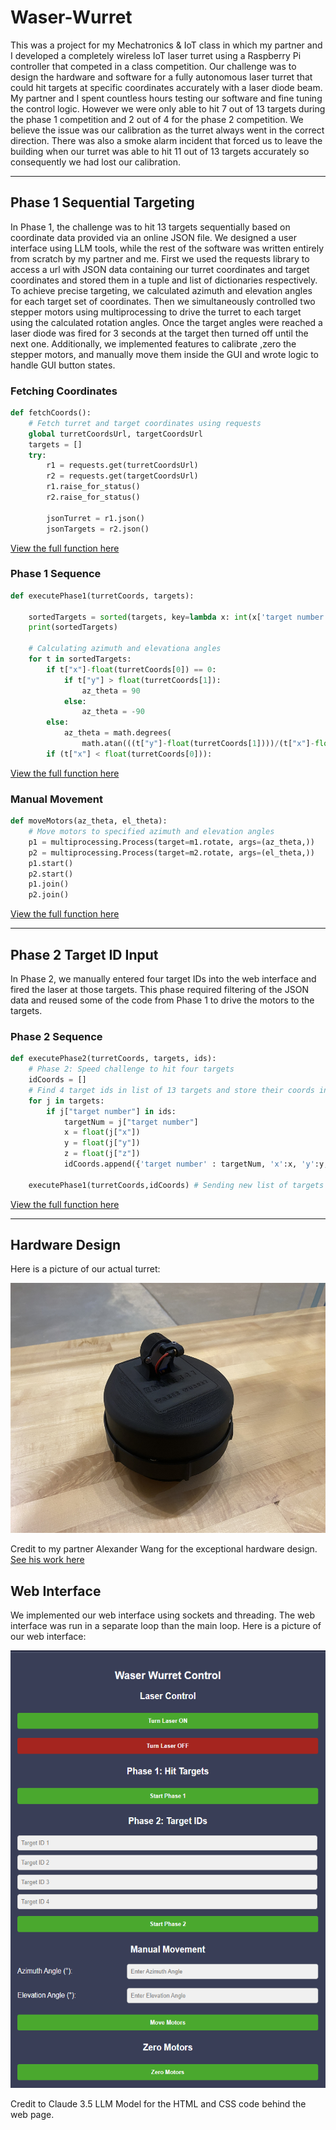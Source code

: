 # Waser-Wurret
This was a project for my Mechatronics &amp; IoT class in which my partner and I developed a completely wireless IoT laser turret using a Raspberry Pi controller that competed in a class competition. Our challenge was to design the hardware and software for a fully autonomous laser turret that could hit targets at specific coordinates accurately with a laser diode beam. My partner and I spent countless hours testing our software and fine tuning the control logic. However we were only able to hit 7 out of 13 targets during the phase 1 competition and 2 out of 4 for the phase 2 competition. We believe the issue was our calibration as the turret always went in the correct direction. There was also a smoke alarm incident that forced us to leave the building when our turret was able to hit 11 out of 13 targets accurately so consequently we had lost our calibration.

---

## Phase 1 Sequential Targeting
In Phase 1, the challenge was to hit 13 targets sequentially based on coordinate data provided via an online JSON file. We designed a user interface using LLM tools, while the rest of the software was written entirely from scratch by my partner and me. First we used the requests library to access a url with JSON data containing our turret coordinates and target coordinates and stored them in a tuple and list of dictionaries respectively. To achieve precise targeting, we calculated azimuth and elevation angles for each target set of coordinates. Then we simultaneously controlled two stepper motors using multiprocessing to drive the turret to each target using the calculated rotation angles. Once the target angles were reached a laser diode was fired for 3 seconds at the target then turned off until the next one. Additionally, we implemented features to calibrate ,zero the stepper motors, and manually move them inside the GUI and wrote logic to handle GUI button states.

### Fetching Coordinates
``` python
def fetchCoords():
    # Fetch turret and target coordinates using requests
    global turretCoordsUrl, targetCoordsUrl
    targets = []
    try:
        r1 = requests.get(turretCoordsUrl)
        r2 = requests.get(targetCoordsUrl)
        r1.raise_for_status()
        r2.raise_for_status()
        
        jsonTurret = r1.json()
        jsonTargets = r2.json()
```
[View the full function here](https://github.com/Hghn02/Waser-Wurret/blob/main/Waser_Wurret_Main.py#L72C1-L100C50)

### Phase 1 Sequence
``` python
def executePhase1(turretCoords, targets):
    
    sortedTargets = sorted(targets, key=lambda x: int(x['target number']))
    print(sortedTargets)

    # Calculating azimuth and elevationa angles
    for t in sortedTargets:
        if t["x"]-float(turretCoords[0]) == 0:
            if t["y"] > float(turretCoords[1]):
                az_theta = 90
            else:
                az_theta = -90
        else:
            az_theta = math.degrees(
                math.atan(((t["y"]-float(turretCoords[1])))/(t["x"]-float(turretCoords[0]))))
        if (t["x"] < float(turretCoords[0])):
```
[View the full function here](https://github.com/Hghn02/Waser-Wurret/blob/main/Waser_Wurret_Main.py#L72C1-L100C50)

### Manual Movement
``` python
def moveMotors(az_theta, el_theta):
    # Move motors to specified azimuth and elevation angles
    p1 = multiprocessing.Process(target=m1.rotate, args=(az_theta,))
    p2 = multiprocessing.Process(target=m2.rotate, args=(el_theta,))
    p1.start()
    p2.start()
    p1.join()
    p2.join()
```
[View the full function here](https://github.com/Hghn02/Waser-Wurret/blob/main/Waser_Wurret_Main.py#L47C1-L54C14)

---

## Phase 2 Target ID Input
In Phase 2, we manually entered four target IDs into the web interface and fired the laser at those targets. This phase required filtering of the JSON data and reused some of the code from Phase 1 to drive the motors to the targets. 

### Phase 2 Sequence
``` python
def executePhase2(turretCoords, targets, ids):
    # Phase 2: Speed challenge to hit four targets
    idCoords = []
    # Find 4 target ids in list of 13 targets and store their coords in new list
    for j in targets:
        if j["target number"] in ids:
            targetNum = j["target number"]
            x = float(j["x"])
            y = float(j["y"])
            z = float(j["z"])
            idCoords.append({'target number' : targetNum, 'x':x, 'y':y, 'z':z})
    
    executePhase1(turretCoords,idCoords) # Sending new list of targets to phase 1 func
```
[View the full function here](https://github.com/Hghn02/Waser-Wurret/blob/main/Waser_Wurret_Main.py#L142C1-L154C87)

---

## Hardware Design
Here is a picture of our actual turret:

<img src="AB1EA855-9786-4916-A7A5-55DB48450EA0_1_102_o.jpeg" alt="Screenshot Placeholder" width="650" height="400">

Credit to my partner Alexander Wang for the exceptional hardware design.
[See his work here](https://alexwan9.myportfolio.com/waser-wurret-1)

## Web Interface
We implemented our web interface using sockets and threading. The web interface was run in a separate loop than the main loop.
Here is a picture of our web interface:

<img src="Screenshot 2024-12-17 231104.png" width="550" height="700">

Credit to Claude 3.5 LLM Model for the HTML and CSS code behind the web page.



